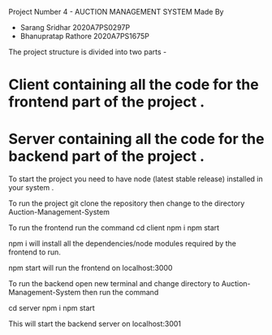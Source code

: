 Project Number 4 - AUCTION MANAGEMENT SYSTEM
Made By

- Sarang Sridhar 2020A7PS0297P
- Bhanupratap Rathore 2020A7PS1675P

The project structure is divided into two parts -

# Client containing all the code for the frontend part of the project .

# Server containing all the code for the backend part of the project .

To start the project you need to have node (latest stable release) installed in your system .

To run the project git clone the repository then change to the directory Auction-Management-System

To run the frontend run the command
cd client
npm i
npm start

npm i will install all the dependencies/node modules required by the frontend to run.

npm start will run the frontend on localhost:3000

To run the backend open new terminal and change directory to Auction-Management-System then run the command

cd server
npm i
npm start

This will start the backend server on localhost:3001
